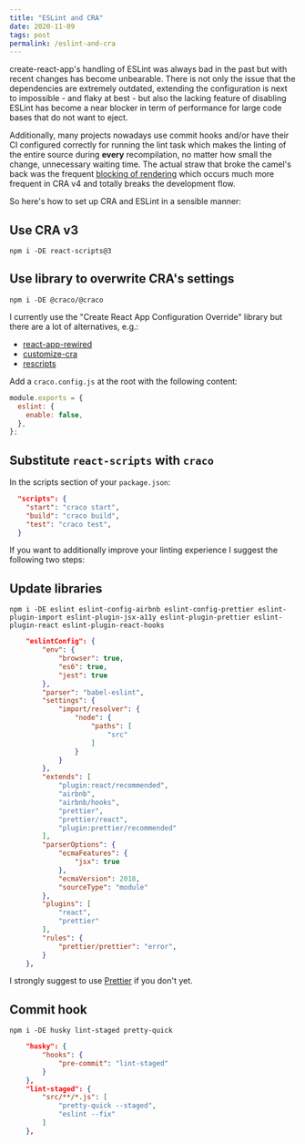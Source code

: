 ```yaml
---
title: "ESLint and CRA"
date: 2020-11-09
tags: post
permalink: /eslint-and-cra
---
```


create-react-app's handling of ESLint was always bad in the past but with recent changes has become unbearable. There is not only the issue that the dependencies are extremely outdated, extending the configuration is next to impossible - and flaky at best - but also the lacking feature of disabling ESLint has become a near blocker in term of performance for large code bases that do not want to eject.

Additionally, many projects nowadays use commit hooks and/or have their CI configured correctly for running the lint task which makes the linting of the entire source during **every** recompilation, no matter how small the change, unnecessary waiting time. The actual straw that broke the camel's back was the frequent [blocking of rendering](https://github.com/facebook/create-react-app/issues/9887) which occurs much more frequent in CRA v4 and totally breaks the development flow.

So here's how to set up CRA and ESLint in a sensible manner:

## Use CRA v3

```shell
npm i -DE react-scripts@3
```

## Use library to overwrite CRA's settings

```shell
npm i -DE @craco/@craco
```

I currently use the "Create React App Configuration Override" library but there are a lot of alternatives, e.g.:

- [react-app-rewired](https://github.com/timarney/react-app-rewired)
- [customize-cra](https://github.com/arackaf/customize-cra)
- [rescripts](https://github.com/harrysolovay/rescripts)

Add a `craco.config.js` at the root with the following content:

```js
module.exports = {
  eslint: {
    enable: false,
  },
};
```

## Substitute `react-scripts` with `craco`

In the scripts section of your `package.json`:

```json
  "scripts": {
    "start": "craco start",
    "build": "craco build",
    "test": "craco test",
  }
```

If you want to additionally improve your linting experience I suggest the following two steps:

## Update libraries

```shell
npm i -DE eslint eslint-config-airbnb eslint-config-prettier eslint-plugin-import eslint-plugin-jsx-a11y eslint-plugin-prettier eslint-plugin-react eslint-plugin-react-hooks
```

```json
	"eslintConfig": {
		"env": {
			"browser": true,
			"es6": true,
			"jest": true
		},
		"parser": "babel-eslint",
		"settings": {
			"import/resolver": {
				"node": {
					"paths": [
						"src"
					]
				}
			}
		},
		"extends": [
			"plugin:react/recommended",
			"airbnb",
			"airbnb/hooks",
			"prettier",
			"prettier/react",
			"plugin:prettier/recommended"
		],
		"parserOptions": {
			"ecmaFeatures": {
				"jsx": true
			},
			"ecmaVersion": 2018,
			"sourceType": "module"
		},
		"plugins": [
			"react",
			"prettier"
		],
		"rules": {
			"prettier/prettier": "error",
		}
	},
```

I strongly suggest to use [Prettier](https://prettier.io/) if you don't yet.

## Commit hook

```shell
npm i -DE husky lint-staged pretty-quick
```

```json
	"husky": {
		"hooks": {
			"pre-commit": "lint-staged"
		}
	},
	"lint-staged": {
		"src/**/*.js": [
			"pretty-quick --staged",
			"eslint --fix"
		]
	},
```

